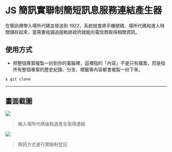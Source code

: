 # JS 簡訊實聯制簡短訊息服務連結產生器

在簡訊裡帶入場所代碼並發送到 1922，系統就會將手機號碼、場所代碼和進入時間儲存起來，當需要疫調追蹤軌跡政府就能向電信商取得相關資訊。

## 使用方式
- 把整個專案複製一份到你的電腦裡，這裡指的「內容」不是只有檔案，而是指所有整個專案的歷史紀錄、分支、標籤等內容都會複製一份下來。
```sh
$ git clone
```

----

## 畫面截圖
![](https://i.imgur.com/9TzwwK6.png)
> 輸入場所代碼後點選產生取得連結

![](https://i.imgur.com/BpWcwT1.png)
> 簡訊方式進行實聯制登記